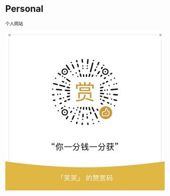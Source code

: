 # Personal
个人网站

![](https://github.com/yicaifenchen8/Resource/blob/master/image/favor_code.jpg?raw=true)
